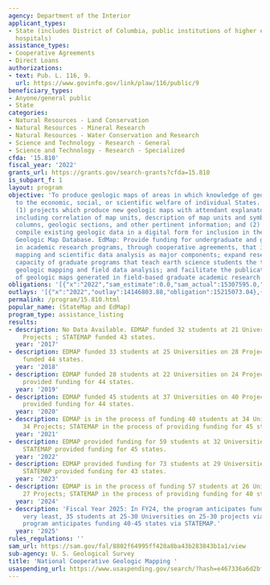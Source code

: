 ```yaml
---
agency: Department of the Interior
applicant_types:
- State (includes District of Columbia, public institutions of higher education and
  hospitals)
assistance_types:
- Cooperative Agreements
- Direct Loans
authorizations:
- text: Pub. L. 116, 9.
  url: https://www.govinfo.gov/link/plaw/116/public/9
beneficiary_types:
- Anyone/general public
- State
categories:
- Natural Resources - Land Conservation
- Natural Resources - Mineral Research
- Natural Resources - Water Conservation and Research
- Science and Technology - Research - General
- Science and Technology - Research - Specialized
cfda: '15.810'
fiscal_year: '2022'
grants_url: https://grants.gov/search-grants?cfda=15.810
is_subpart_f: 1
layout: program
objective: 'To produce geologic maps of areas in which knowledge of geology is important
  to the economic, social, or scientific welfare of individual States. StateMap supports:
  (1) projects which produce new geologic maps with attendant explanatory information
  including correlation of map units, description of map units and symbols, stratigraphic
  columns, geologic sections, and other pertinent information; and (2) projects which
  compile existing geologic data in a digital form for inclusion in the National Digital
  Geologic Map Database. EdMap: Provide funding for undergraduate and graduate students
  in academic research programs, through cooperative agreements, that involve geologic
  mapping and scientific data analysis as major components; expand research and educational
  capacity of graduate programs that teach earth science students the techniques of
  geologic mapping and field data analysis; and facilitate the publication and distribution
  of geologic maps generated in field-based graduate academic research programs. '
obligations: '[{"x":"2022","sam_estimate":0.0,"sam_actual":15307595.0,"usa_spending_actual":15129287.43},{"x":"2023","sam_estimate":0.0,"sam_actual":15829234.0,"usa_spending_actual":15471292.56},{"x":"2024","sam_estimate":15542115.0,"sam_actual":0.0,"usa_spending_actual":15198027.56}]'
outlays: '[{"x":"2022","outlay":14146803.88,"obligation":15215073.04},{"x":"2023","outlay":9039319.35,"obligation":15659137.25},{"x":"2024","outlay":188508.5,"obligation":15531735.8}]'
permalink: /program/15.810.html
popular_name: (StateMap and EdMap)
program_type: assistance_listing
results:
- description: No Data Available. EDMAP funded 32 students at 21 Universities on 24
    Projects ; STATEMAP funded 43 states.
  year: '2017'
- description: EDMAP funded 33 students at 25 Universities on 28 Projects ; STATEMAP
    funded 44 states.
  year: '2018'
- description: EDMAP funded 28 students at 22 Universities on 24 Projects ; STATEMAP
    provided funding for 44 states.
  year: '2019'
- description: EDMAP funded 45 students at 37 Universities on 40 Projects ; STATEMAP
    provided funding for 44 states.
  year: '2020'
- description: EDMAP is in the process of funding 40 students at 34 Universities on
    34 Projects; STATEMAP in the process of providing funding for 45 states.
  year: '2021'
- description: EDMAP provided funding for 59 students at 32 Universities on 36 Projects;
    STATEMAP provided funding for 45 states.
  year: '2022'
- description: EDMAP provided funding for 73 students at 29 Universities on 35 Projects;
    STATEMAP provided funding for 43 states.
  year: '2023'
- description: EDMAP is in the process of funding 57 students at 26 Universities on
    27 Projects; STATEMAP in the process of providing funding for 40 states.
  year: '2024'
- description: 'Fiscal Year 2025: In FY24, the program anticipates funding, at the
    very least, 35 students at 25-30 Universities on 25-30 projects via EDMAP; the
    program anticipates funding 40-45 states via STATEMAP.'
  year: '2025'
rules_regulations: ''
sam_url: https://sam.gov/fal/8802f64995ff428a8ba43b283843b1a1/view
sub-agency: U. S. Geological Survey
title: 'National Cooperative Geologic Mapping '
usaspending_url: https://www.usaspending.gov/search/?hash=e467336a6d2bf1595590233a3eb3b04f
---
```

